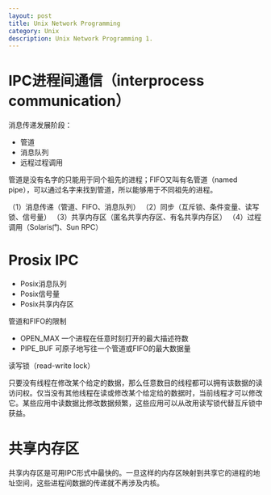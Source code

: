 ```yaml
---
layout: post
title: Unix Network Programming
category: Unix
description: Unix Network Programming 1.
---
```


# IPC进程间通信（interprocess communication）

消息传递发展阶段：
* 管道
* 消息队列
* 远程过程调用

管道是没有名字的只能用于同个祖先的进程；FIFO又叫有名管道（named pipe），可以通过名字来找到管道，所以能够用于不同祖先的进程。

（1）消息传递（管道、FIFO、消息队列）
（2）同步（互斥锁、条件变量、读写锁、信号量）
（3）共享内存区（匿名共享内存区、有名共享内存区）
（4）过程调用（Solaris门、Sun RPC）

# Prosix IPC

* Posix消息队列
* Posix信号量
* Posix共享内存区

管道和FIFO的限制

* OPEN_MAX 一个进程在任意时刻打开的最大描述符数
* PIPE_BUF 可原子地写往一个管道或FIFO的最大数据量

读写锁（read-write lock）

只要没有线程在修改某个给定的数据，那么任意数目的线程都可以拥有该数据的读访问权。仅当没有其他线程在读或修改某个给定给的数据时，当前线程才可以修改它。某些应用中读数据比修改数据频繁，这些应用可以从改用读写锁代替互斥锁中获益。

# 共享内存区

共享内存区是可用IPC形式中最快的。一旦这样的内存区映射到共享它的进程的地址空间，这些进程间数据的传递就不再涉及内核。